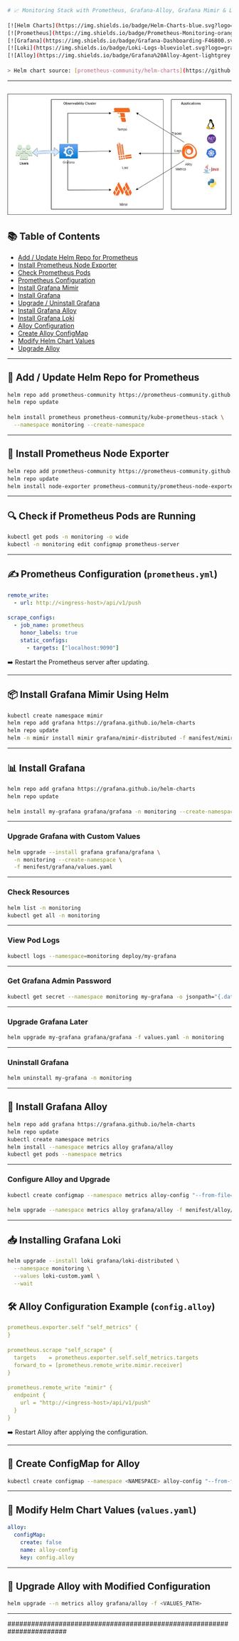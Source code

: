 
```bash
# 📈 Monitoring Stack with Prometheus, Grafana-Alloy, Grafana Mimir & Loki

[![Helm Charts](https://img.shields.io/badge/Helm-Charts-blue.svg?logo=helm)](https://github.com/prometheus-community/helm-charts)
[![Prometheus](https://img.shields.io/badge/Prometheus-Monitoring-orange.svg?logo=prometheus)](https://prometheus.io/)
[![Grafana](https://img.shields.io/badge/Grafana-Dashboarding-F46800.svg?logo=grafana)](https://grafana.com/)
[![Loki](https://img.shields.io/badge/Loki-Logs-blueviolet.svg?logo=grafana)](https://grafana.com/oss/loki/)
[![Alloy](https://img.shields.io/badge/Grafana%20Alloy-Agent-lightgrey.svg?logo=grafana)](https://grafana.com/docs/alloy)

> Helm chart source: [prometheus-community/helm-charts](https://github.com/prometheus-community/helm-charts)
```
---
![Three Tier Architecture](images/mimir.webp)
---

## 📚 Table of Contents

- [Add / Update Helm Repo for Prometheus](#-add--update-helm-repo-for-prometheus)
- [Install Prometheus Node Exporter](#-install-prometheus-node-exporter)
- [Check Prometheus Pods](#-check-if-prometheus-pods-are-running)
- [Prometheus Configuration](#-prometheus-configuration-prometheusyml)
- [Install Grafana Mimir](#-install-grafana-mimir-using-helm)
- [Install Grafana](#-install-grafana)
- [Upgrade / Uninstall Grafana](#upgrade-grafana-with-custom-values)
- [Install Grafana Alloy](#-install-grafana-alloy)
- [Install Grafana Loki](#-installing-grafana-loki)
- [Alloy Configuration](#-alloy-configuration-example-configalloy)
- [Create Alloy ConfigMap](#-create-configmap-for-alloy)
- [Modify Helm Chart Values](#-modify-helm-chart-values-valuesyaml)
- [Upgrade Alloy](#-upgrade-alloy-with-modified-configuration)

---

## 🚀 Add / Update Helm Repo for Prometheus

```bash
helm repo add prometheus-community https://prometheus-community.github.io/helm-charts
helm repo update

helm install prometheus prometheus-community/kube-prometheus-stack \
  --namespace monitoring --create-namespace
````

---

## 🧩 Install Prometheus Node Exporter

```bash
helm repo add prometheus-community https://prometheus-community.github.io/helm-charts
helm repo update
helm install node-exporter prometheus-community/prometheus-node-exporter -n monitoring
```

---

## 🔍 Check if Prometheus Pods are Running

```bash
kubectl get pods -n monitoring -o wide
kubectl -n monitoring edit configmap prometheus-server
```

---

## ✍️ Prometheus Configuration (`prometheus.yml`)

```yaml
remote_write:
  - url: http://<ingress-host>/api/v1/push

scrape_configs:
  - job_name: prometheus
    honor_labels: true
    static_configs:
      - targets: ["localhost:9090"]
```

➡️ Restart the Prometheus server after updating.

---

## 📦 Install Grafana Mimir Using Helm

```bash
kubectl create namespace mimir
helm repo add grafana https://grafana.github.io/helm-charts
helm repo update
helm -n mimir install mimir grafana/mimir-distributed -f manifest/mimir/values.yaml
```

---

## 📊 Install Grafana

```bash
helm repo add grafana https://grafana.github.io/helm-charts
helm repo update

helm install my-grafana grafana/grafana -n monitoring --create-namespace
```

---

### Upgrade Grafana with Custom Values

```bash
helm upgrade --install grafana grafana/grafana \
  -n monitoring --create-namespace \
  -f menifest/grafana/values.yaml
```

---

### Check Resources

```bash
helm list -n monitoring
kubectl get all -n monitoring
```

---

### View Pod Logs

```bash
kubectl logs --namespace=monitoring deploy/my-grafana
```

---

### Get Grafana Admin Password

```bash
kubectl get secret --namespace monitoring my-grafana -o jsonpath="{.data.admin-password}" | base64 --decode ; echo
```

---

### Upgrade Grafana Later

```bash
helm upgrade my-grafana grafana/grafana -f values.yaml -n monitoring
```

---

### Uninstall Grafana

```bash
helm uninstall my-grafana -n monitoring
```

---

## 🔧 Install Grafana Alloy

```bash
helm repo add grafana https://grafana.github.io/helm-charts
helm repo update
kubectl create namespace metrics
helm install --namespace metrics alloy grafana/alloy
kubectl get pods --namespace metrics
```

---

### Configure Alloy and Upgrade

```bash
kubectl create configmap --namespace metrics alloy-config "--from-file=configmap.alloy=./configmap.alloy"

helm upgrade --namespace metrics alloy grafana/alloy -f menifest/alloy/custom_alloy.yaml
```

---

## 📥 Installing Grafana Loki

```bash
helm upgrade --install loki grafana/loki-distributed \
  --namespace monitoring \
  --values loki-custom.yaml \
  --wait
```


## 🛠️ Alloy Configuration Example (`config.alloy`)

```yaml
prometheus.exporter.self "self_metrics" {
}

prometheus.scrape "self_scrape" {
  targets    = prometheus.exporter.self.self_metrics.targets
  forward_to = [prometheus.remote_write.mimir.receiver]
}

prometheus.remote_write "mimir" {
  endpoint {
    url = "http://<ingress-host>/api/v1/push"
  }
}
```

➡️ Restart Alloy after applying the configuration.

---

## 🧱 Create ConfigMap for Alloy

```bash
kubectl create configmap --namespace <NAMESPACE> alloy-config "--from-file=config.alloy=./config.alloy"
```

---

## 🧩 Modify Helm Chart Values (`values.yaml`)

```yaml
alloy:
  configMap:
    create: false
    name: alloy-config
    key: config.alloy
```

---

## 🔄 Upgrade Alloy with Modified Configuration

```bash
helm upgrade --n metrics alloy grafana/alloy -f <VALUES_PATH>
```

---
#######################################################################






